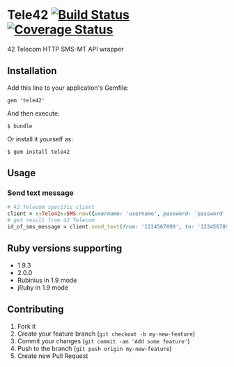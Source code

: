 # Tele42 [![Build Status](https://travis-ci.org/dotpromo/tele42.png?branch=master)](https://travis-ci.org/dotpromo/tele42) [![Coverage Status](https://coveralls.io/repos/dotpromo/tele42/badge.png)](https://coveralls.io/r/dotpromo/tele42)

42 Telecom HTTP SMS-MT API wrapper

## Installation

Add this line to your application's Gemfile:

    gem 'tele42'

And then execute:

    $ bundle

Or install it yourself as:

    $ gem install tele42

## Usage


### Send text message

```ruby
# 42 Telecom specific client
client = ::Tele42::SMS.new({username: 'username', password: 'password', server: 'https://server1.msgtoolbox.com'})
# get result from 42 Telecom
id_of_sms_message = client.send_text(from: '1234567890', to: '1234567890', text: 'Hello world!')
```

## Ruby versions supporting

* 1.9.3
* 2.0.0
* Rubinius in 1.9 mode
* jRuby in 1.9 mode

## Contributing

1. Fork it
2. Create your feature branch (`git checkout -b my-new-feature`)
3. Commit your changes (`git commit -am 'Add some feature'`)
4. Push to the branch (`git push origin my-new-feature`)
5. Create new Pull Request
